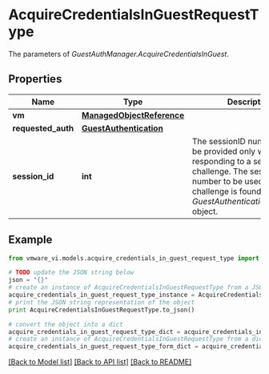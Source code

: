 # AcquireCredentialsInGuestRequestType

The parameters of *GuestAuthManager.AcquireCredentialsInGuest*. 

## Properties
Name | Type | Description | Notes
------------ | ------------- | ------------- | -------------
**vm** | [**ManagedObjectReference**](ManagedObjectReference.md) |  | 
**requested_auth** | [**GuestAuthentication**](GuestAuthentication.md) |  | 
**session_id** | **int** | The sessionID number should be provided only when responding to a server challenge. The sessionID number to be used with the challenge is found in the *GuestAuthenticationChallenge* object.  | [optional] 

## Example

```python
from vmware_vi.models.acquire_credentials_in_guest_request_type import AcquireCredentialsInGuestRequestType

# TODO update the JSON string below
json = "{}"
# create an instance of AcquireCredentialsInGuestRequestType from a JSON string
acquire_credentials_in_guest_request_type_instance = AcquireCredentialsInGuestRequestType.from_json(json)
# print the JSON string representation of the object
print AcquireCredentialsInGuestRequestType.to_json()

# convert the object into a dict
acquire_credentials_in_guest_request_type_dict = acquire_credentials_in_guest_request_type_instance.to_dict()
# create an instance of AcquireCredentialsInGuestRequestType from a dict
acquire_credentials_in_guest_request_type_form_dict = acquire_credentials_in_guest_request_type.from_dict(acquire_credentials_in_guest_request_type_dict)
```
[[Back to Model list]](../README.md#documentation-for-models) [[Back to API list]](../README.md#documentation-for-api-endpoints) [[Back to README]](../README.md)


